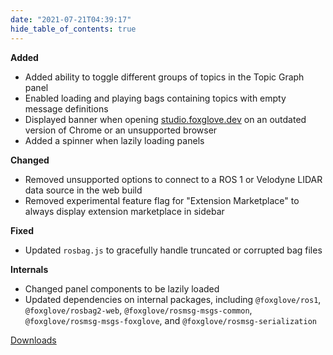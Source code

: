 ```yaml
---
date: "2021-07-21T04:39:17"
hide_table_of_contents: true
---
```

**Added**
- Added ability to toggle different groups of topics in the Topic Graph panel
- Enabled loading and playing bags containing topics with empty message definitions
- Displayed banner when opening [studio.foxglove.dev](https://studio.foxglove.dev) on an outdated version of Chrome or an unsupported browser
- Added a spinner when lazily loading panels

**Changed**
- Removed unsupported options to connect to a ROS 1 or Velodyne LIDAR data source in the web build
- Removed experimental feature flag for "Extension Marketplace" to always display extension marketplace in sidebar

**Fixed**
- Updated `rosbag.js` to gracefully handle truncated or corrupted bag files

**Internals**
- Changed panel components to be lazily loaded
- Updated dependencies on internal packages, including `@foxglove/ros1`, `@foxglove/rosbag2-web`, `@foxglove/rosmsg-msgs-common`, `@foxglove/rosmsg-msgs-foxglove`, and `@foxglove/rosmsg-serialization`
<!-- truncate -->
[Downloads](https://github.com/foxglove/studio/releases/tag/v0.13.2)
